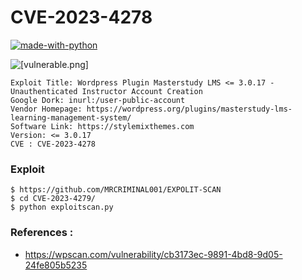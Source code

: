# CVE-2023-4278

[![made-with-python](https://img.shields.io/badge/Made%20with-Python-1f425f.svg)](https://www.python.org/)



![[vulnerable.png]](./vulnerable.png)



```
Exploit Title: Wordpress Plugin Masterstudy LMS <= 3.0.17 - Unauthenticated Instructor Account Creation
Google Dork: inurl:/user-public-account
Vendor Homepage: https://wordpress.org/plugins/masterstudy-lms-learning-management-system/
Software Link: https://stylemixthemes.com
Version: <= 3.0.17
CVE : CVE-2023-4278
```

### Exploit
```
$ https://github.com/MRCRIMINAL001/EXPOLIT-SCAN
$ cd CVE-2023-4279/
$ python exploitscan.py
```

### References :
- https://wpscan.com/vulnerability/cb3173ec-9891-4bd8-9d05-24fe805b5235


